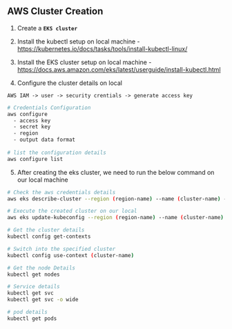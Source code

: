 ## AWS Cluster Creation 

1. Create a **`EKS cluster`**

2. Install the kubectl setup on local machine - https://kubernetes.io/docs/tasks/tools/install-kubectl-linux/

3. Install the EKS cluster setup on local machine - https://docs.aws.amazon.com/eks/latest/userguide/install-kubectl.html

4. Configure the cluster details on local

`AWS IAM -> user -> security crentials -> generate access key`
```sh
# Credentials Configuration
aws configure
  - access key
  - secret key
  - region
  - output data format
 
# list the configuration details
aws configure list
```

5. After creating the eks cluster, we need to run the below command on our local machine
  ```sh
  # Check the aws credentials details
  aws eks describe-cluster --region (region-name) --name (cluster-name) --query cluster.status

  # Execute the created cluster on our local
  aws eks update-kubeconfig --region (region-name) --name (cluster-name)
  
  # Get the cluster details
  kubectl config get-contexts
  
  # Switch into the specified cluster
  kubectl config use-context (cluster-name)
  
  # Get the node Details
  kubectl get nodes
  
  # Service details
  kubectl get svc
  kubectl get svc -o wide
  
  # pod details
  kubectl get pods
  ```
